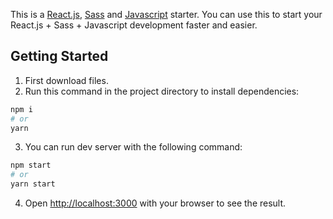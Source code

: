 This is a [React.js](https://react.dev/), [Sass](https://sass-lang.com/) and [Javascript](https://github.com/topics/javascript) starter. You can use this to start your React.js + Sass + Javascript development faster and easier.

## Getting Started

1. First download files.
2. Run this command in the project directory to install dependencies:

```bash
npm i
# or
yarn
```

3. You can run dev server with the following command:

```bash
npm start
# or
yarn start
```

4. Open [http://localhost:3000](http://localhost:3000) with your browser to see the result.
